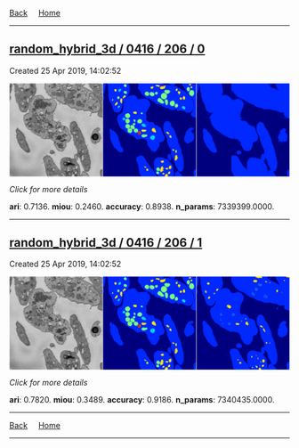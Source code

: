 
[Back](..)&nbsp;&nbsp;&nbsp;&nbsp;&nbsp;[Home](https://leapmanlab.github.io/snapshots)

---

<div class="summary"><a href="0"><h2>random_hybrid_3d / 0416 / 206 / 0</h2></a><p>Created 25 Apr 2019, 14:02:52
</p><a href="0"><img src="0/media/summary.png" align="center"></a><p>
<i>Click for more details</i>
</p></div>

**ari**: 0.7136. **miou**: 0.2460. **accuracy**: 0.8938. **n_params**: 7339399.0000. 

---

<div class="summary"><a href="1"><h2>random_hybrid_3d / 0416 / 206 / 1</h2></a><p>Created 25 Apr 2019, 14:02:52
</p><a href="1"><img src="1/media/summary.png" align="center"></a><p>
<i>Click for more details</i>
</p></div>

**ari**: 0.7820. **miou**: 0.3489. **accuracy**: 0.9186. **n_params**: 7340435.0000. 

---

[Back](..)&nbsp;&nbsp;&nbsp;&nbsp;&nbsp;[Home](https://leapmanlab.github.io/snapshots)

---